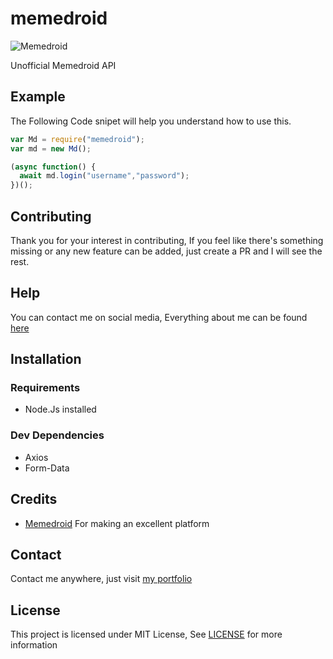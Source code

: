 # memedroid

![Memedroid](https://user-images.githubusercontent.com/17960677/100088908-dfc23f00-2e76-11eb-9cc1-47305ddfb59c.png)

Unofficial Memedroid API

## Example

The Following Code snipet will help you understand how to use this.

```js
var Md = require("memedroid");
var md = new Md();

(async function() {
  await md.login("username","password");
})();
```

## Contributing

Thank you for your interest in contributing, If you feel like there's something missing or any new feature can be added, just create a PR and I will see the rest.

## Help

You can contact me on social media, Everything about me can be found [here](https://theabbie.github.io)

## Installation

### Requirements

* Node.Js installed

### Dev Dependencies

* Axios
* Form-Data

## Credits

* [Memedroid](https://memedroid.com) For making an excellent platform

## Contact

Contact me anywhere, just visit [my portfolio](https://theabbie.github.io)

## License

This project is licensed under MIT License, See [LICENSE](/LICENSE) for more information



